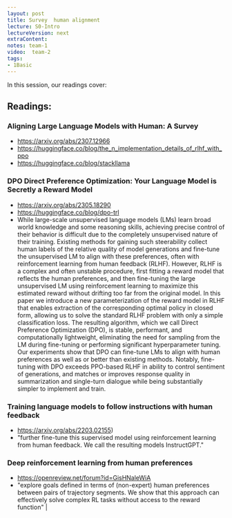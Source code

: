 ```yaml
---
layout: post
title: Survey  human alignment 
lecture: S0-Intro
lectureVersion: next
extraContent: 
notes: team-1
video:  team-2
tags:
- 1Basic
---
```


In this session, our readings cover: 

## Readings: 

### Aligning Large Language Models with Human: A Survey
+ https://arxiv.org/abs/2307.12966
+  https://huggingface.co/blog/the_n_implementation_details_of_rlhf_with_ppo 
+ https://huggingface.co/blog/stackllama


### DPO Direct Preference Optimization: Your Language Model is Secretly a Reward Model
+ https://arxiv.org/abs/2305.18290
+ https://huggingface.co/blog/dpo-trl 
+ While large-scale unsupervised language models (LMs) learn broad world knowledge and some reasoning skills, achieving precise control of their behavior is difficult due to the completely unsupervised nature of their training. Existing methods for gaining such steerability collect human labels of the relative quality of model generations and fine-tune the unsupervised LM to align with these preferences, often with reinforcement learning from human feedback (RLHF). However, RLHF is a complex and often unstable procedure, first fitting a reward model that reflects the human preferences, and then fine-tuning the large unsupervised LM using reinforcement learning to maximize this estimated reward without drifting too far from the original model. In this paper we introduce a new parameterization of the reward model in RLHF that enables extraction of the corresponding optimal policy in closed form, allowing us to solve the standard RLHF problem with only a simple classification loss. The resulting algorithm, which we call Direct Preference Optimization (DPO), is stable, performant, and computationally lightweight, eliminating the need for sampling from the LM during fine-tuning or performing significant hyperparameter tuning. Our experiments show that DPO can fine-tune LMs to align with human preferences as well as or better than existing methods. Notably, fine-tuning with DPO exceeds PPO-based RLHF in ability to control sentiment of generations, and matches or improves response quality in summarization and single-turn dialogue while being substantially simpler to implement and train.


### Training language models to follow instructions with human feedback 
   + https://arxiv.org/abs/2203.02155) 
   +  "further fine-tune this supervised model using reinforcement learning from human feedback. We call the resulting models InstructGPT." 

###  Deep reinforcement learning from human preferences 
+ https://openreview.net/forum?id=GisHNaleWiA
+  "explore goals defined in terms of (non-expert) human preferences between pairs of trajectory segments. We show that this approach can effectively solve complex RL tasks without access to the reward function" |